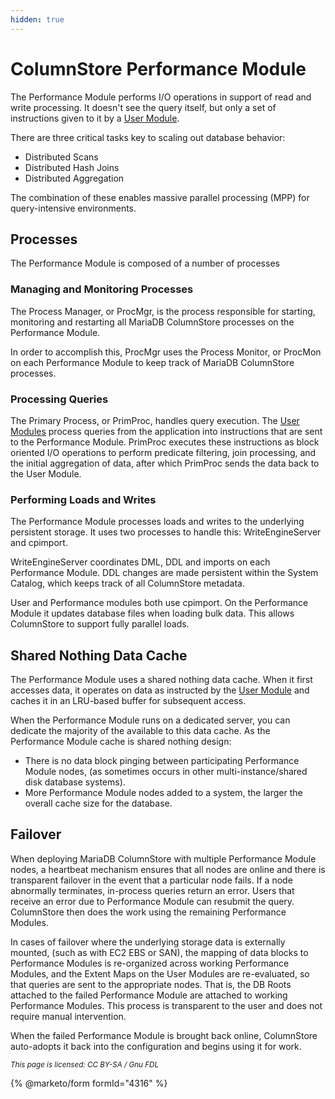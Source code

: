 ```yaml
---
hidden: true
---
```


# ColumnStore Performance Module

The Performance Module performs I/O operations in support of read and write processing. It doesn't see the query itself, but only a set of instructions given to it by a [User Module](columnstore-user-module/).

There are three critical tasks key to scaling out database behavior:

* Distributed Scans
* Distributed Hash Joins
* Distributed Aggregation

The combination of these enables massive parallel processing (MPP) for query-intensive environments.

## Processes

The Performance Module is composed of a number of processes

### Managing and Monitoring Processes

The Process Manager, or ProcMgr, is the process responsible for starting, monitoring and restarting all MariaDB ColumnStore processes on the Performance Module.

In order to accomplish this, ProcMgr uses the Process Monitor, or ProcMon on each Performance Module to keep track of MariaDB ColumnStore processes.

### Processing Queries

The Primary Process, or PrimProc, handles query execution. The [User Modules](columnstore-user-module/) process queries from the application into instructions that are sent to the Performance Module. PrimProc executes these instructions as block oriented I/O operations to perform predicate filtering, join processing, and the initial aggregation of data, after which PrimProc sends the data back to the User Module.

### Performing Loads and Writes

The Performance Module processes loads and writes to the underlying persistent storage. It uses two processes to handle this: WriteEngineServer and cpimport.

WriteEngineServer coordinates DML, DDL and imports on each Performance Module. DDL changes are made persistent within the System Catalog, which keeps track of all ColumnStore metadata.

User and Performance modules both use cpimport. On the Performance Module it updates database files when loading bulk data. This allows ColumnStore to support fully parallel loads.

## Shared Nothing Data Cache

The Performance Module uses a shared nothing data cache. When it first accesses data, it operates on data as instructed by the [User Module](columnstore-user-module/) and caches it in an LRU-based buffer for subsequent access.

When the Performance Module runs on a dedicated server, you can dedicate the majority of the available to this data cache. As the Performance Module cache is shared nothing design:

* There is no data block pinging between participating Performance Module nodes, (as sometimes occurs in other multi-instance/shared disk database systems).
* More Performance Module nodes added to a system, the larger the overall cache size for the database.

## Failover

When deploying MariaDB ColumnStore with multiple Performance Module nodes, a heartbeat mechanism ensures that all nodes are online and there is transparent failover in the event that a particular node fails. If a node abnormally terminates, in-process queries return an error. Users that receive an error due to Performance Module can resubmit the query. ColumnStore then does the work using the remaining Performance Modules.

In cases of failover where the underlying storage data is externally mounted, (such as with EC2 EBS or SAN), the mapping of data blocks to Performance Modules is re-organized across working Performance Modules, and the Extent Maps on the User Modules are re-evaluated, so that queries are sent to the appropriate nodes. That is, the DB Roots attached to the failed Performance Module are attached to working Performance Modules. This process is transparent to the user and does not require manual intervention.

When the failed Performance Module is brought back online, ColumnStore auto-adopts it back into the configuration and begins using it for work.

<sub>_This page is licensed: CC BY-SA / Gnu FDL_</sub>

{% @marketo/form formId="4316" %}
